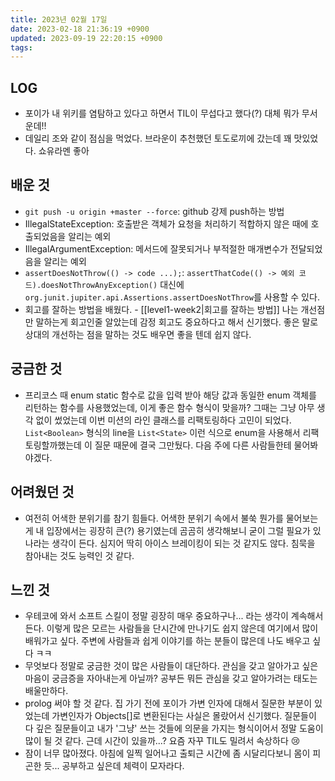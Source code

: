 ```yaml
---
title: 2023년 02월 17일
date: 2023-02-18 21:36:19 +0900
updated: 2023-09-19 22:20:15 +0900
tags: 
---
```

## LOG
- 포이가 내 위키를 염탐하고 있다고 하면서 TIL이 무섭다고 했다(?) 대체 뭐가 무서운데!!
- 데일리 조와 같이 점심을 먹었다. 브라운이 추천했던 토도로끼에 갔는데 꽤 맛있었다. 쇼유라멘 좋아
## 배운 것
- ```git push -u origin +master --force```: github 강제 push하는 방법
- IllegalStateException: 호출받은 객체가 요청을 처리하기 적합하지 않은 때에 호출되었음을 알리는 예외
- IllegalArgumentException: 메서드에 잘못되거나 부적절한 매개변수가 전달되었음을 알리는 예외
- ```assertDoesNotThrow(() -> code ...);```: ```assertThatCode(() -> 예외 코드).doesNotThrowAnyException()``` 대신에 ```org.junit.jupiter.api.Assertions.assertDoesNotThrow```를 사용할 수 있다.
- 회고를 잘하는 방법을 배웠다. - [[level1-week2|회고를 잘하는 방법]] 나는 개선점만 말하는게 회고인줄 알았는데 감정 회고도 중요하다고 해서 신기했다. 좋은 말로 상대의 개선하는 점을 말하는 것도 배우면 좋을 텐데 쉽지 않다.
## 궁금한 것
- 프리코스 때 enum static 함수로 값을 입력 받아 해당 값과 동일한 enum 객체를 리턴하는 함수를 사용했었는데, 이게 좋은 함수 형식이 맞을까? 그때는 그냥 아무 생각 없이 썼었는데 이번 미션의 라인 클래스를 리팩토링하다 고민이 되었다. ```List<Boolean>``` 형식의 line을 ```List<State>``` 이런 식으로 enum을 사용해서 리팩토링할까했는데 이 질문 때문에 결국 그만뒀다. 다음 주에 다른 사람들한테 물어봐야겠다.
## 어려웠던 것
- 여전히 어색한 분위기를 참기 힘들다. 어색한 분위기 속에서 불쑥 뭔가를 물어보는 게 내 입장에서는 굉장히 큰(?) 용기였는데 곰곰히 생각해보니 굳이 그럴 필요가 있나라는 생각이 든다. 심지어 딱히 아이스 브레이킹이 되는 것 같지도 않다. 침묵을 참아내는 것도 능력인 것 같다.
## 느낀 것
- 우테코에 와서 소프트 스킬이 정말 굉장히 매우 중요하구나... 라는 생각이 계속해서 든다. 이렇게 많은 모르는 사람들을 단시간에 만나기도 쉽지 않은데 여기에서 많이 배워가고 싶다. 주변에 사람들과 쉽게 이야기를 하는 분들이 많은데 나도 배우고 싶다 ㅋㅋ
- 무엇보다 정말로 궁금한 것이 많은 사람들이 대단하다. 관심을 갖고 알아가고 싶은 마음이 궁금증을 자아내는게 아닐까? 공부든 뭐든 관심을 갖고 알아가려는 태도는 배울만하다.
- prolog 써야 할 것 같다. 집 가기 전에 포이가 가변 인자에 대해서 질문한 부분이 있었는데 가변인자가 Objects[]로 변환된다는 사실은 몰랐어서 신기했다. 질문들이 다 깊은 질문들이고 내가 '그냥' 쓰는 것들에 의문을 가지는 형식이어서 정말 도움이 많이 될 것 같다. 근데 시간이 있을까...? 요즘 자꾸 TIL도 밀려서 속상하다 😢
- 잠이 너무 많아졌다. 아침에 일찍 일어나고 출퇴근 시간에 좀 시달리다보니 몸이 피곤한 듯... 공부하고 싶은데 체력이 모자라다.
